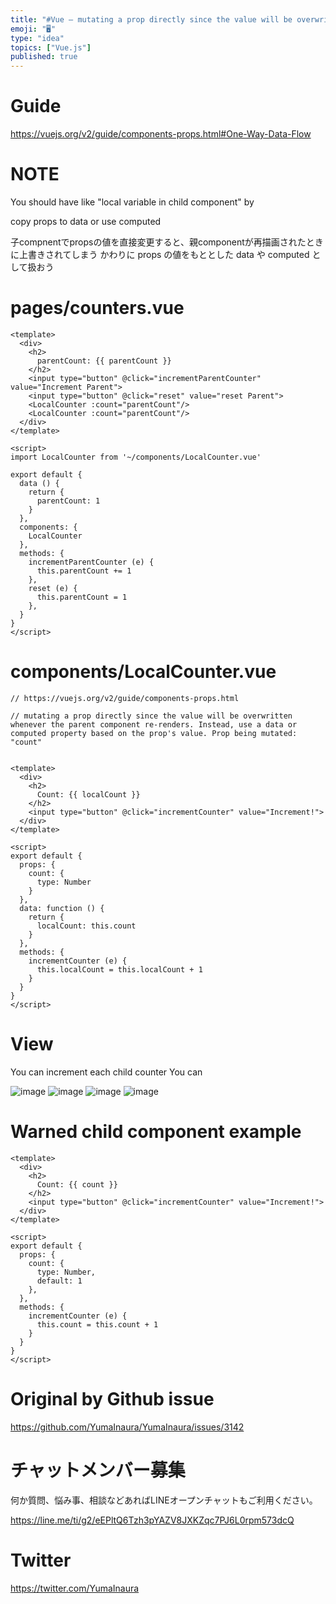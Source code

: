 ```yaml
---
title: "#Vue – mutating a prop directly since the value will be overwritten wh"
emoji: "🖥"
type: "idea"
topics: ["Vue.js"]
published: true
---
```


# Guide

https://vuejs.org/v2/guide/components-props.html#One-Way-Data-Flow

# NOTE

You should have like "local variable in child component" by 

copy props to data or use computed

子compnentでpropsの値を直接変更すると、親componentが再描画されたときに上書きされてしまう
かわりに props の値をもととした data や computed として扱おう

# pages/counters.vue

```vue
<template>
  <div>
    <h2>
      parentCount: {{ parentCount }}
    </h2>
    <input type="button" @click="incrementParentCounter" value="Increment Parent">
    <input type="button" @click="reset" value="reset Parent">
    <LocalCounter :count="parentCount"/>
    <LocalCounter :count="parentCount"/>
  </div>
</template>

<script>
import LocalCounter from '~/components/LocalCounter.vue'

export default {
  data () {
    return {
      parentCount: 1
    }
  },
  components: {
    LocalCounter
  },
  methods: {
    incrementParentCounter (e) {
      this.parentCount += 1
    },
    reset (e) {
      this.parentCount = 1
    },
  }
}
</script>

```

# components/LocalCounter.vue

```vue
// https://vuejs.org/v2/guide/components-props.html

// mutating a prop directly since the value will be overwritten whenever the parent component re-renders. Instead, use a data or computed property based on the prop's value. Prop being mutated: "count"


<template>
  <div>
    <h2>
      Count: {{ localCount }}
    </h2>
    <input type="button" @click="incrementCounter" value="Increment!">
  </div>
</template>

<script>
export default {
  props: {
    count: {
      type: Number
    }
  },
  data: function () {
    return {
      localCount: this.count
    }
  },
  methods: {
    incrementCounter (e) {
      this.localCount = this.localCount + 1
    }
  }
}
</script>

```

# View

You can increment each child counter
You can 

![image](https://user-images.githubusercontent.com/13635059/81018337-4235fc80-8e9f-11ea-8275-949cc80a5ea2.png)
![image](https://user-images.githubusercontent.com/13635059/81018338-42ce9300-8e9f-11ea-9aa9-1ee4e760642f.png)
![image](https://user-images.githubusercontent.com/13635059/81018340-43672980-8e9f-11ea-9356-022e4906a1e8.png)
![image](https://user-images.githubusercontent.com/13635059/81018343-43ffc000-8e9f-11ea-9833-9101b8eae3ba.png)


# Warned child component example


```vue
<template>
  <div>
    <h2>
      Count: {{ count }}
    </h2>
    <input type="button" @click="incrementCounter" value="Increment!">
  </div>
</template>

<script>
export default {
  props: {
    count: {
      type: Number,
      default: 1
    },
  },
  methods: {
    incrementCounter (e) {
      this.count = this.count + 1
    }
  }
}
</script>

```

# Original by Github issue

https://github.com/YumaInaura/YumaInaura/issues/3142











<!-- Update From Qiita API -->

# チャットメンバー募集


何か質問、悩み事、相談などあればLINEオープンチャットもご利用ください。

https://line.me/ti/g2/eEPltQ6Tzh3pYAZV8JXKZqc7PJ6L0rpm573dcQ





# Twitter


https://twitter.com/YumaInaura


<!-- Update From Qiita API -->


